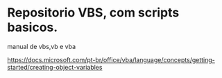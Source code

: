# Repositorio VBS, com scripts basicos.

manual de vbs,vb e vba

https://docs.microsoft.com/pt-br/office/vba/language/concepts/getting-started/creating-object-variables
